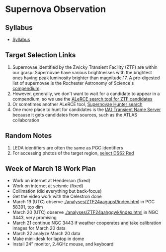 # Supernova Observation

## Syllabus

* [Syllabus](./syllabus.html)

## Target Selection Links

1. Supernovae identified by the Zwicky Transient Facility (ZTF) are within our grasp. Supernovae have various brightnesses with the brightest ones having peak luminosity brighter than magnitude 17. A pre-digested list of supernovae is the Rochester Astronomy of Science's [compendium](https://www.rochesterastronomy.org/supernova.html).
2. However, generally, we don't want to wait for a candidate to appear in a compendium, so we use the [ALeRCE search tool for ZTF candidates](https://alerce.online/?selectedClassifier=stamp_classifier&selectedClass=SN&probability=0.65&ndet=1&ndet=3157&ranking=1&firstmjd=60378&count=false&page=1&perPage=20)
3. Or sometimes another ALeRCE tool, [Supernovae Hunter search](https://snhunter.alerce.online)
4. One more place to hunt for candidates is the [IAU Transient Name Server](https://www.wis-tns.org/search) because it gets candidates from sources, such as the ATLAS collaboration

##  Random Notes

1. LEDA identifiers are often the same as PGC identifiers
2. For accessing photos of the target region, [select DSS2 Red](https://skyview.gsfc.nasa.gov/current/cgi/query.pl)

## Week of March 18 Work Plan

* Work on internet at Henderson (fixed)
* Work on internet at seismic (fixed)
* Collimation (did everything but back-focus)
* Get the video work with the Celestron done
* March 19 (UTC) observe [./analyses/ZTF24aagupsf/index.html](./analyses/ZTF24aagupsf/index.html) in PGC 58391, too dim
* March 20 (UTC) observe [./analyses/ZTF24aahgqwk/index.html](./analyses/ZTF24aahgqwk/index.html) in NGC 3443, very promising
* March 21 continue NGC 3443 if weather cooperates and take calibration images for March 20 data
* March 22 analyze March 20 data
* Make mini-desk for laptop in dome
* Install 24&rdquo; monitor, 2.4GHz mouse, and keyboard
